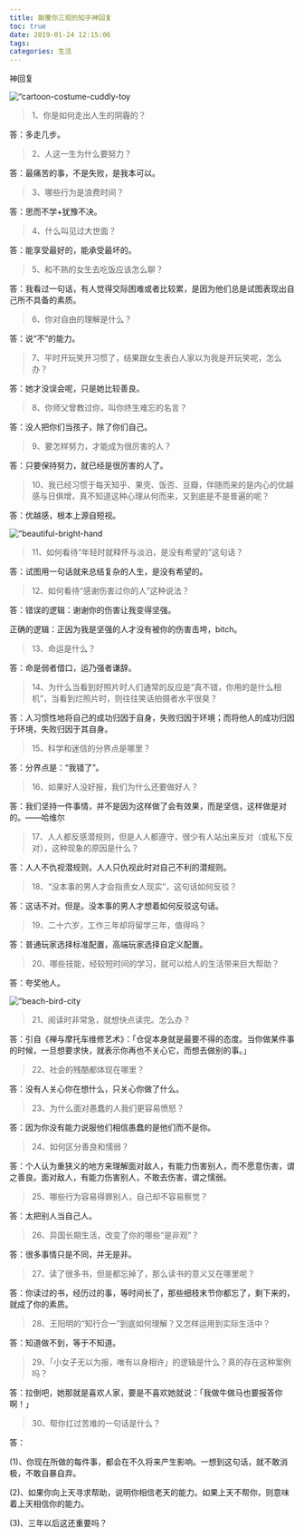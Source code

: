 ```yaml
---
title: 颠覆你三观的知乎神回复
toc: true
date: 2019-01-24 12:15:06
tags:
categories: 生活
---
```


神回复
<!-- more  -->

![“cartoon-costume-cuddly-toy](/images/20191/zhs1.jpg)  

> 1、你是如何走出人生的阴霾的？

答：多走几步。

> 2、人这一生为什么要努力？

答：最痛苦的事，不是失败，是我本可以。

> 3、哪些行为是浪费时间？

答：思而不学+犹豫不决。

> 4、什么叫见过大世面？

答：能享受最好的，能承受最坏的。

> 5、和不熟的女生去吃饭应该怎么聊？

答：我看过一句话，有人觉得交际困难或者比较累，是因为他们总是试图表现出自己所不具备的素质。

> 6、你对自由的理解是什么？

答：说“不”的能力。

> 7、平时开玩笑开习惯了，结果跟女生表白人家以为我是开玩笑呢，怎么办？

答：她才没误会呢，只是她比较善良。

> 8、你师父曾教过你，叫你终生难忘的名言？

答：没人把你们当孩子，除了你们自己。

> 9、要怎样努力，才能成为很厉害的人？

答：只要保持努力，就已经是很厉害的人了。

> 10、我已经习惯于每天知乎、果壳、饭否、豆瓣，伴随而来的是内心的优越感与日俱增，真不知道这种心理从何而来，又到底是不是普遍的呢？

答：优越感，根本上源自短视。

![“beautiful-bright-hand](/images/20191/zhs2.jpg)  


> 11、如何看待“年轻时就释怀与淡泊，是没有希望的”这句话？

答：试图用一句话就来总结复杂的人生，是没有希望的。

> 12、如何看待“感谢伤害过你的人”这种说法？

答：错误的逻辑：谢谢你的伤害让我变得坚强。

正确的逻辑：正因为我是坚强的人才没有被你的伤害击垮，bitch。

> 13、命运是什么？

答：命是弱者借口，运乃强者谦辞。

> 14、为什么当看到好照片时人们通常的反应是“真不错，你用的是什么相机”，当看到烂照片时，则往往笑话拍摄者水平很臭？

答：人习惯性地将自己的成功归因于自身，失败归因于环境；而将他人的成功归因于环境，失败归因于其自身。

> 15、科学和迷信的分界点是哪里？

答：分界点是：“我错了”。

> 16、如果好人没好报，我们为什么还要做好人？

答：我们坚持一件事情，并不是因为这样做了会有效果，而是坚信，这样做是对的。——哈维尔

> 17、人人都反感潜规则，但是人人都遵守，很少有人站出来反对（或私下反对），这种现象的原因是什么？

答：人人不仇视潜规则，人人只仇视此时对自己不利的潜规则。

> 18、“没本事的男人才会指责女人现实”，这句话如何反驳？

答：这话不对。但是。没本事的男人才想着如何反驳这句话。

> 19、二十六岁，工作三年却将留学三年，值得吗？

答：普通玩家选择标准配置，高端玩家选择自定义配置。

> 20、哪些技能，经较短时间的学习，就可以给人的生活带来巨大帮助？

答：夸奖他人。

![“beach-bird-city](/images/20191/zhs3.jpg)  


> 21、阅读时非常急，就想快点读完。怎么办？

答：引自《禅与摩托车维修艺术》：「仓促本身就是最要不得的态度。当你做某件事的时候，一旦想要求快，就表示你再也不关心它，而想去做别的事。」

> 22、社会的残酷都体现在哪里？

答：没有人关心你在想什么，只关心你做了什么。

> 23、为什么面对愚蠢的人我们更容易愤怒？

答：因为你没有能力说服他们相信愚蠢的是他们而不是你。

> 24、如何区分善良和懦弱？

答：个人认为重狭义的地方来理解面对敌人，有能力伤害别人，而不愿意伤害，谓之善良。面对敌人，有能力伤害别人，不敢去伤害，谓之懦弱。

> 25、哪些行为容易得罪别人，自己却不容易察觉？

答：太把别人当自己人。

> 26、异国长期生活，改变了你的哪些“是非观”？

答：很多事情只是不同，并无是非。

> 27、读了很多书，但是都忘掉了，那么读书的意义又在哪里呢？

答：你读过的书，经历过的事，等时间长了，那些细枝末节你都忘了，剩下来的，就成了你的素质。

> 28、王阳明的“知行合一”到底如何理解？又怎样运用到实际生活中？

答：知道做不到，等于不知道。

> 29、「小女子无以为报，唯有以身相许」的逻辑是什么？真的存在这种案例吗？

答：拉倒吧，她那就是喜欢人家，要是不喜欢她就说：「我做牛做马也要报答你啊！」

> 30、帮你扛过苦难的一句话是什么？

答：

(1)、你现在所做的每件事，都会在不久将来产生影响。一想到这句话，就不敢消极，不敢自暴自弃。

(2)、如果你向上天寻求帮助，说明你相信老天的能力。如果上天不帮你，则意味着上天相信你的能力。

(3)、三年以后这还重要吗？